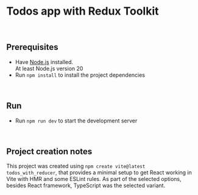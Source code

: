 # Todos app with Redux Toolkit

<br/>

## Prerequisites

-   Have [Node.js](https://nodejs.org/en/download/) installed.<br/>
    At least Node.js version 20
-   Run `npm install` to install the project dependencies

<br/>

## Run

-   Run `npm run dev` to start the development server

<br/>

## Project creation notes

This project was created using `npm create vite@latest todos_with_reducer`, that provides a minimal setup to get React working in Vite with HMR and some ESLint rules. As part of the selected options, besides React framework, TypeScript was the selected variant.
